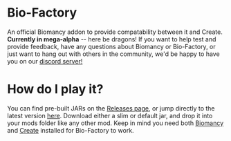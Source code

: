 # Bio-Factory
An official Biomancy addon to provide compatability between it and Create.  
**Currently in mega-alpha** -- here be dragons! If you want to help test and provide feedback, have any questions about Biomancy or Bio-Factory, or just want to hang out with others in the community, we'd be happy to have you on our <a aria-label="Biomancy Discord" href="https://discord.gg/424awTDdJJ">discord server!  
<img alt="" src="https://img.shields.io/discord/920005236645572662?logo=discord&logoColor=white&color=5865F2&label=&style=for-the-badge"></a>

# How do I play it?
You can find pre-built JARs on the [Releases page](https://github.com/Elenterius/Bio-Factory/releases), or jump directly to the latest version [here](https://github.com/Elenterius/Bio-Factory/releases/latest). Download either a slim or default jar, and drop it into your mods folder like any other mod. Keep in mind you need both [Biomancy](https://modrinth.com/mod/biomancy) and [Create](https://modrinth.com/mod/create) installed for Bio-Factory to work.  
